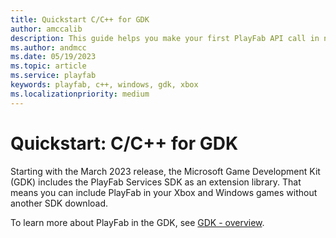 ```yaml
---
title: Quickstart C/C++ for GDK
author: amccalib
description: This guide helps you make your first PlayFab API call in native C/C++ from the GDK.
ms.author: andmcc
ms.date: 05/19/2023
ms.topic: article
ms.service: playfab
keywords: playfab, c++, windows, gdk, xbox
ms.localizationpriority: medium
---
```


# Quickstart: C/C++ for GDK

Starting with the March 2023 release, the Microsoft Game Development Kit (GDK) includes the PlayFab Services SDK as an extension library. That means you can include PlayFab in your Xbox and Windows games without another SDK download.

To learn more about PlayFab in the GDK, see [GDK - overview](../gdk/index.md).